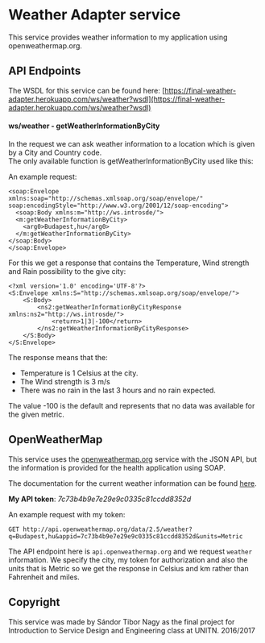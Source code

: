 # Weather Adapter service

This service provides weather information to my application using openweathermap.org.

## API Endpoints

The WSDL for this service can be found here: 
[https://final-weather-adapter.herokuapp.com/ws/weather?wsdl](https://final-weather-adapter.herokuapp.com/ws/weather?wsdl)

#### ws/weather - getWeatherInformationByCity

In the request we can ask weather information to a location which is given by a City and Country code.  
The only available function is getWeatherInformationByCity used like this:

An example request:

```
<soap:Envelope
xmlns:soap="http://schemas.xmlsoap.org/soap/envelope/"
soap:encodingStyle="http://www.w3.org/2001/12/soap-encoding">
  <soap:Body xmlns:m="http://ws.introsde/">
  <m:getWeatherInformationByCity>
    <arg0>Budapest,hu</arg0>
  </m:getWeatherInformationByCity>
</soap:Body>
</soap:Envelope>
```

For this we get a response that contains the Temperature, Wind strength and Rain possibility to the give city:

```
<?xml version='1.0' encoding='UTF-8'?>
<S:Envelope xmlns:S="http://schemas.xmlsoap.org/soap/envelope/">
    <S:Body>
        <ns2:getWeatherInformationByCityResponse xmlns:ns2="http://ws.introsde/">
            <return>1|3|-100</return>
        </ns2:getWeatherInformationByCityResponse>
    </S:Body>
</S:Envelope>
```

The response means that the:
* Temperature is 1 Celsius at the city.
* The Wind strength is 3 m/s
* There was no rain in the last 3 hours and no rain expected.

The value -100 is the default and represents that no data was available for the given metric.


## OpenWeatherMap

This service uses the [openweathermap.org](openweathermap.org) service with the JSON API, but the information is provided for the health application using SOAP.

The documentation for the current weather information can be found [here](http://openweathermap.org/current).

**My API token**: *7c73b4b9e7e29e9c0335c81ccdd8352d*

An example request with my token:

```
GET http://api.openweathermap.org/data/2.5/weather?q=Budapest,hu&appid=7c73b4b9e7e29e9c0335c81ccdd8352d&units=Metric
```

The API endpoint here is `api.openweathermap.org` and we request `weather` information.
We specify the city, my token for authorization and also the units that is Metric so we get the response in Celsius and km rather than Fahrenheit and miles.

## Copyright

This service was made by Sándor Tibor Nagy as the final project for Introduction to Service Design and Engineering class at UNITN. 2016/2017